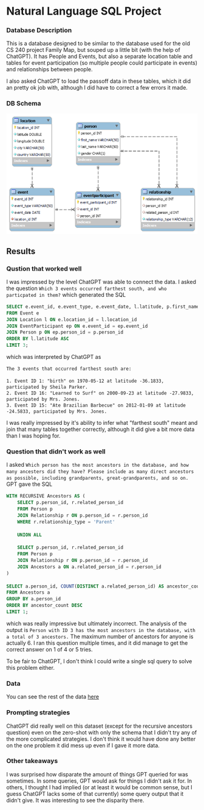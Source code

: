 # Natural Language SQL Project

### Database Description
This is a database designed to be similar to the database used for the old CS 240 project Family Map, but souped up a little bit (with the help of ChatGPT).
It has People and Events, but also a separate location table and tables for event participation (so multiple people could participate in events) and relationships between people.

I also asked ChatGPT to load the passoff data in these tables, which it did an pretty ok job with, although I did have to correct a few errors it made.

### DB Schema
![schema](db.png)

## Results

### Qustion that worked well
I was impressed by the level ChatGPT was able to connect the data.
I asked the question `Which 3 events occurred farthest south, and who particpated in them?`
which generated the SQL
```sql
SELECT e.event_id, e.event_type, e.event_date, l.latitude, p.first_name, p.last_name
FROM Event e
JOIN Location l ON e.location_id = l.location_id
JOIN EventParticipant ep ON e.event_id = ep.event_id
JOIN Person p ON ep.person_id = p.person_id
ORDER BY l.latitude ASC
LIMIT 3;
```
which was interpreted by ChatGPT as
```
The 3 events that occurred farthest south are:

1. Event ID 1: "birth" on 1970-05-12 at latitude -36.1833, participated by Sheila Parker.
2. Event ID 16: "Learned to Surf" on 2000-09-23 at latitude -27.9833, participated by Mrs. Jones.
3. Event ID 15: "Ate Brazilian Barbecue" on 2012-01-09 at latitude -24.5833, participated by Mrs. Jones.
```

I was really impressed by it's ability to infer what "farthest south" meant and join that many tables together correctly, although it did give a bit more data than I was hoping for.

### Question that didn't work as well

I asked `Which person has the most ancestors in the database, and how many ancesters did they have? Please include as many direct ancestors as possible, including grandparents, great-grandparents, and so on.` GPT gave the SQL
```sql
WITH RECURSIVE Ancestors AS (
    SELECT p.person_id, r.related_person_id
    FROM Person p
    JOIN Relationship r ON p.person_id = r.person_id
    WHERE r.relationship_type = 'Parent'

    UNION ALL

    SELECT p.person_id, r.related_person_id
    FROM Person p
    JOIN Relationship r ON p.person_id = r.person_id
    JOIN Ancestors a ON a.related_person_id = r.person_id
)

SELECT a.person_id, COUNT(DISTINCT a.related_person_id) AS ancestor_count
FROM Ancestors a
GROUP BY a.person_id
ORDER BY ancestor_count DESC
LIMIT 1;
```
which was really impressive but ultimately incorrect. The analysis of the output is `Person with ID 3 has the most ancestors in the database, with a total of 3 ancestors.` The maximum number of ancestors for anyone is actually 6. I ran this question multiple times, and it did manage to get the correct answer on 1 of 4 or 5 tries.

To be fair to ChatGPT, I don't think I could write a single sql query to solve this problem either.

### Data
You can see the rest of the data [here](output.json) 

### Prompting strategies
ChatGPT did really well on this dataset (except for the recursive ancestors question) even on the zero-shot with only the schema that I didn't try any of the more complicated strategies. I don't think it would have done any better on the one problem it did mess up even if I gave it more data.

### Other takeaways
I was surprised how disparate the amount of things GPT queried for was sometimes. In some queries, GPT would ask for things I didn't ask it for. In others, I thought I had implied (or at least it would be common sense, but I guess ChatGPT lacks some of that currently) some query output that it didn't give. It was interesting to see the disparity there.